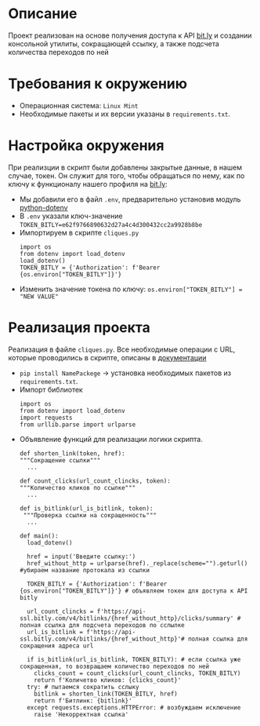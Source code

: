 # Описание
Проект реализован на основе получения доступа к API [bit.ly](https://bitly.com) и создании консольной утилиты, сокращающей ссылку, а также подсчета количества переходов по ней
# Требования к окружению
- Операционная система: `Linux Mint`
- Необходимые пакеты и их версии указаны в `requirements.txt`.
# Настройка окружения
При реализции в скрипт были добавлены закрытые данные, в нашем случае, токен. Он служит для того, чтобы обращаться по нему, как по ключу к функционалу нашего профиля на [bit.ly](https://bitly.com):
- Мы добавили его в файл `.env`, предварительно установив модуль [python-dotenv](https://pypi.org/project/python-dotenv/)
- В `.env` указали ключ-значение
  `TOKEN_BITLY=e62f9766890632d27a4c4d300432cc2a9928b8be`
- Импортируем в скрипте `cliques.py`
  ```
  import os
  from dotenv import load_dotenv
  load_dotenv()
  TOKEN_BITLY = {'Authorization': f'Bearer {os.environ["TOKEN_BITLY"]}'}
  ```
 - Изменить значение токена по ключу:
  `os.environ["TOKEN_BITLY"] = "NEW VALUE"`
  # Реализация проекта
  Реализация в файле `cliques.py`. Все необходимые операции с URL, которые проводились в скрипте, описаны в [документации](https://gist.github.com/dvmn-tasks/58f5fdf7b8eb61ea4ed1b528b74d1ab5#GetClicks)
  - `pip install NamePackege` -> установка необходимых пакетов из `requirements.txt`.
  - Импорт библиотек
    ```
    import os
    from dotenv import load_dotenv
    import requests
    from urllib.parse import urlparse
    ```
 - Объявление функций для реализации логики скрипта.
    ```
    def shorten_link(token, href):
    """Сокращение ссылки"""
      ...
    ```
    ```
    def count_clicks(url_count_clincks, token):
    """Количество кликов по ссылке"""
      ...
    ```
    ```
    def is_bitlink(url_is_bitlink, token):
     """Проверка ссылки на сокращенность"""
      ...
    ```
    ```
    def main():
      load_dotenv()

      href = input('Введите ссылку:')
      href_without_http = urlparse(href)._replace(scheme="").geturl() #убираем название протокала из ссылки

      TOKEN_BITLY = {'Authorization': f'Bearer {os.environ["TOKEN_BITLY"]}'} # объявляем токен для доступа к API bitly

      url_count_clincks = f'https://api-ssl.bitly.com/v4/bitlinks/{href_without_http}/clicks/summary' # полная ссылка для подсчета переходов по сслылке
      url_is_bitlink = f'https://api-ssl.bitly.com/v4/bitlinks/{href_without_http}'# полная ссылка для сокращения адреса url
      
      if is_bitlink(url_is_bitlink, TOKEN_BITLY): # если ссылка уже сокращенная, то возвращаем количество переходов по ней
        clicks_count = count_clicks(url_count_clincks, TOKEN_BITLY)
        return f'Количетво кликов: {clicks_count}'
      try: # пытаемся сократить сслыку
        bitlink = shorten_link(TOKEN_BITLY, href)
        return f'Битлинк: {bitlink}'
      except requests.exceptions.HTTPError: # возбуждаем исключение
        raise 'Некорректная ссылка'
      
    ```
